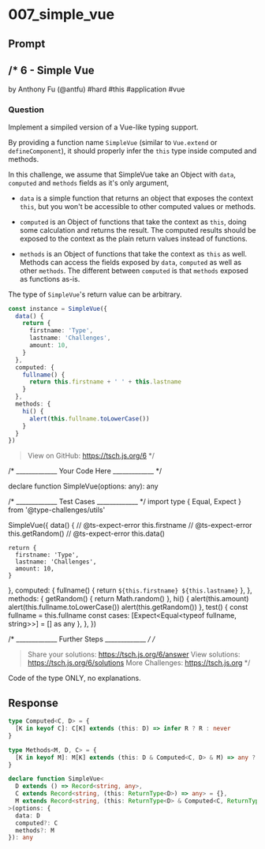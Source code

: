 # 007_simple_vue

## Prompt

/*
  6 - Simple Vue
  -------
  by Anthony Fu (@antfu) #hard #this #application #vue

  ### Question

  Implement a simpiled version of a Vue-like typing support.

  By providing a function name `SimpleVue` (similar to `Vue.extend` or `defineComponent`), it should properly infer the `this` type inside computed and methods.

  In this challenge, we assume that SimpleVue take an Object with `data`, `computed` and `methods` fields as it's only argument,

  - `data` is a simple function that returns an object that exposes the context `this`, but you won't be accessible to other computed values or methods.

  - `computed` is an Object of functions that take the context as `this`, doing some calculation and returns the result. The computed results should be exposed to the context as the plain return values instead of functions.

  - `methods` is an Object of functions that take the context as `this` as well. Methods can access the fields exposed by `data`, `computed` as well as other `methods`. The different between `computed` is that `methods` exposed as functions as-is.

  The type of `SimpleVue`'s return value can be arbitrary.

  ```ts
  const instance = SimpleVue({
    data() {
      return {
        firstname: 'Type',
        lastname: 'Challenges',
        amount: 10,
      }
    },
    computed: {
      fullname() {
        return this.firstname + ' ' + this.lastname
      }
    },
    methods: {
      hi() {
        alert(this.fullname.toLowerCase())
      }
    }
  })
  ```

  > View on GitHub: https://tsch.js.org/6
*/

/* _____________ Your Code Here _____________ */

declare function SimpleVue(options: any): any

/* _____________ Test Cases _____________ */
import type { Equal, Expect } from '@type-challenges/utils'

SimpleVue({
  data() {
    // @ts-expect-error
    this.firstname
    // @ts-expect-error
    this.getRandom()
    // @ts-expect-error
    this.data()

    return {
      firstname: 'Type',
      lastname: 'Challenges',
      amount: 10,
    }
  },
  computed: {
    fullname() {
      return `${this.firstname} ${this.lastname}`
    },
  },
  methods: {
    getRandom() {
      return Math.random()
    },
    hi() {
      alert(this.amount)
      alert(this.fullname.toLowerCase())
      alert(this.getRandom())
    },
    test() {
      const fullname = this.fullname
      const cases: [Expect<Equal<typeof fullname, string>>] = [] as any
    },
  },
})

/* _____________ Further Steps _____________ */
/*
  > Share your solutions: https://tsch.js.org/6/answer
  > View solutions: https://tsch.js.org/6/solutions
  > More Challenges: https://tsch.js.org
*/

Code of the type ONLY, no explanations.

## Response

```ts
type Computed<C, D> = {
  [K in keyof C]: C[K] extends (this: D) => infer R ? R : never
}

type Methods<M, D, C> = {
  [K in keyof M]: M[K] extends (this: D & Computed<C, D> & M) => any ? M[K] : never
}

declare function SimpleVue<
  D extends () => Record<string, any>,
  C extends Record<string, (this: ReturnType<D>) => any> = {},
  M extends Record<string, (this: ReturnType<D> & Computed<C, ReturnType<D>> & M) => any> = {}
>(options: {
  data: D
  computed?: C
  methods?: M
}): any
```

